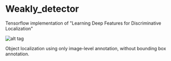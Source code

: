 # Weakly_detector
Tensorflow implementation of "Learning Deep Features for Discriminative Localization"

![alt tag](https://github.com/jazzsaxmafia/Weakly_detector/blob/master/results/demo.main.jpg)

Object localization using only image-level annotation, without bounding box annotation.
